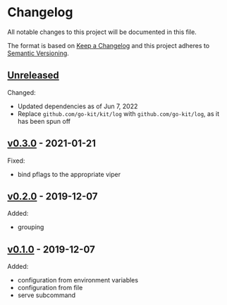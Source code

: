 # Changelog

All notable changes to this project will be documented in this file.

The format is based on [Keep a Changelog](http://keepachangelog.com/en/1.0.0/)
and this project adheres to [Semantic Versioning](http://semver.org/spec/v2.0.0.html).

## [Unreleased]

Changed:

- Updated dependencies as of Jun 7, 2022
- Replace `github.com/go-kit/kit/log` with `github.com/go-kit/log`, as it has been spun off

## [v0.3.0] - 2021-01-21

Fixed:

- bind pflags to the appropriate viper

## [v0.2.0] - 2019-12-07

Added:

- grouping

## [v0.1.0] - 2019-12-07

Added:

- configuration from environment variables
- configuration from file
- serve subcommand

[Unreleased]: https://github.com/julian7/sensu-influx-shipper/compare/v0.3.0...HEAD
[v0.3.0]: https://github.com/julian7/sensu-influx-shipper/compare/v0.2.0...v0.3.0
[v0.2.0]: https://github.com/julian7/sensu-influx-shipper/compare/v0.1.0...v0.2.0
[v0.1.0]: https://github.com/julian7/sensu-influx-shipper/releases/tag/v0.1.0
